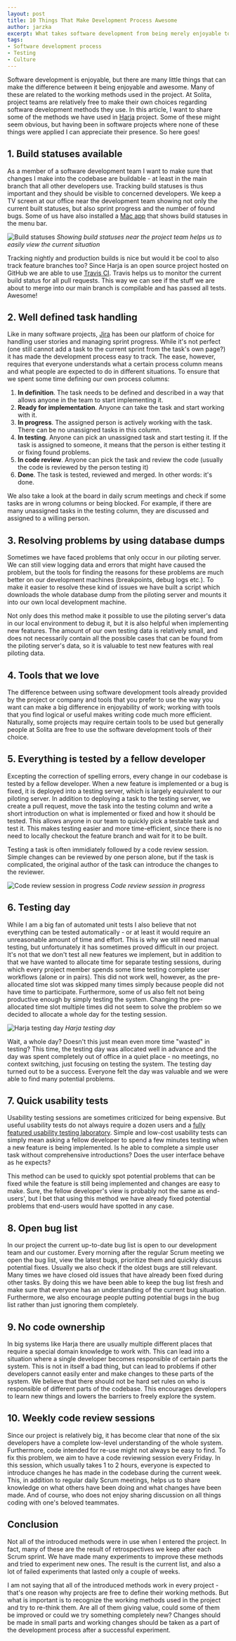 ```yaml
---
layout: post
title: 10 Things That Make Development Process Awesome
author: jarzka
excerpt: What takes software development from being merely enjoyable to awesome?
tags:
- Software development process
- Testing
- Culture
---
```


Software development is enjoyable, but there are many little things that can make the difference between it being enjoyable and awesome. Many of these are related to the working methods used in the project. At Solita, project teams are relatively free to make their own choices regarding software development methods they use. In this article, I want to share some of the methods we have used in [Harja](https://github.com/finnishtransportagency/harja) project. Some of these might seem obvious, but having been in software projects where none of these things were applied I can appreciate their presence. So here goes!

## 1. Build statuses available

As a member of a software development team I want to make sure that changes I make into the codebase are buildable - at least in the main branch that all other developers use. Tracking build statuses is thus important and they should be visible to concerned developers. We keep a TV screen at our office near the development team showing not only the current built statuses, but also sprint progress and the number of found bugs. Some of us have also installed a [Mac app](http://ccmenu.org/) that shows build statuses in the menu bar.

![Build statuses](/img/10-things-that-make-development-process-awesome/builds.png)
*Showing build statuses near the project team helps us to easily view the current situation*

Tracking nightly and production builds is nice but would it be cool to also track feature branches too? Since Harja is an open source project hosted on GitHub we are able to use [Travis CI](https://travis-ci.org/). Travis helps us to monitor the current build status for all pull requests. This way we can see if the stuff we are about to merge into our main branch is compilable and has passed all tests. Awesome!

## 2. Well defined task handling

Like in many software projects, [Jira](https://www.atlassian.com/software/jira) has been our platform of choice for handling user stories and managing sprint progress. While it's not perfect (one still cannot add a task to the current sprint from the task's own page?) it has made the development process easy to track. The ease, however, requires that everyone understands what a certain process column means and what people are expected to do in different situations. To ensure that we spent some time defining our own process columns:

1. **In definition**. The task needs to be defined and described in a way that allows anyone in the team to start implementing it.
2. **Ready for implementation**. Anyone can take the task and start working with it.
3. **In progress**. The assigned person is actively working with the task. There can be no unassigned tasks in this column.
4. **In testing**. Anyone can pick an unassigned task and start testing it. If the task is assigned to someone, it means that the person is either testing it or fixing found problems.
5. **In code review**. Anyone can pick the task and review the code (usually the code is reviewed by the person testing it)
6. **Done**. The task is tested, reviewed and merged. In other words: it's done.

We also take a look at the board in daily scrum meetings and check if some tasks are in wrong columns or being blocked. For example, if there are many unassigned tasks in the testing column, they are discussed and assigned to a willing person.

## 3. Resolving problems by using database dumps

Sometimes we have faced problems that only occur in our piloting server. We can still view logging data and errors that might have caused the problem, but the tools for finding the reasons for these problems are much better on our development machines (breakpoints, debug logs etc.). To make it easier to resolve these kind of issues we have built a script which downloads the whole database dump from the piloting server and mounts it into our own local development machine.

Not only does this method make it possible to use the piloting server's data in our local environment to debug it, but it is also helpful when implementing new features. The amount of our own testing data is relatively small, and does not necessarily contain all the possible cases that can be found from the piloting server's data, so it is valuable to test new features with real piloting data.  

## 4. Tools that we love

The difference between using software development tools already provided by the project or company and tools that you prefer to use the way you want can make a big difference in enjoyability of work; working with tools that you find logical or useful makes writing code much more efficient. Naturally, some projects may require certain tools to be used but generally people at Solita are free to use the software development tools of their choice.

## 5. Everything is tested by a fellow developer

Excepting the correction of spelling errors, every change in our codebase is tested by a fellow developer. When a new feature is implemented or a bug is fixed, it is deployed into a testing server, which is largely equivalent to our piloting server. In addition to deploying a task to the testing server, we create a pull request, move the task into the testing column and write a short introduction on what is implemented or fixed and how it should be tested. This allows anyone in our team to quickly pick a testable task and test it. This makes testing easier and more time-efficient, since there is no need to locally checkout the feature branch and wait for it to be built.

Testing a task is often immidiately followed by a code review session. Simple changes can be reviewed by one person alone, but if the task is complicated, the original author of the task can introduce the changes to the reviewer.

![Code review session in progress](/img/10-things-that-make-development-process-awesome/code_review.jpg)
*Code review session in progress*

## 6. Testing day

While I am a big fan of automated unit tests I also believe that not everything can be tested automatically - or at least it would require an unreasonable amount of time and effort. This is why we still need manual testing, but unfortunately it has sometimes proved difficult in our project. It's not that we don't test all new features we implement, but in addition to that we have wanted to allocate time for separate testing sessions, during which every project member spends some time testing complete user workflows (alone or in pairs). This did not work well, however, as the pre-allocated time slot was skipped many times simply because people did not have time to participate. Furthermore, some of us also felt not being productive enough by simply testing the system. Changing the pre-allocated time slot multiple times did not seem to solve the problem so we decided to allocate a whole day for the testing session.

![Harja testing day](/img/10-things-that-make-development-process-awesome/testingday.jpg)
*Harja testing day*

Wait, a whole day? Doesn't this just mean even more time "wasted" in testing? This time, the testing day was allocated well in advance and the day was spent completely out of office in a quiet place - no meetings, no context switching, just focusing on testing the system. The testing day turned out to be a success. Everyone felt the day was valuable and we were able to find many potential problems.

## 7. Quick usability tests

Usability testing sessions are sometimes criticized for being expensive. But useful usability tests do not always require a dozen users and a [fully featured usability testing laboratory](http://www.interface-analysis.website/images/AV_room.jpg). Simple and low-cost usability tests can simply mean asking a fellow developer to spend a few minutes testing when a new feature is being implemented. Is he able to complete a simple user task without comprehensive introductions? Does the user interface behave as he expects?

This method can be used to quickly spot potential problems that can be fixed while the feature is still being implemented and changes are easy to make. Sure, the fellow developer's view is probably not the same as end-users', but I bet that using this method we have already fixed potential problems that end-users would have spotted in any case.

## 8. Open bug list

In our project the current up-to-date bug list is open to our development team and our customer. Every morning after the regular Scrum meeting we open the bug list, view the latest bugs, prioritize them and quickly discuss potential fixes. Usually we also check if the oldest bugs are still relevant. Many times we have closed old issues that have already been fixed during other tasks. By doing this we have been able to keep the bug list fresh and make sure that everyone has an understanding of the current bug situation. Furthermore, we also encourage people putting potential bugs in the bug list rather than just ignoring them completely.

## 9. No code ownership

In big systems like Harja there are usually multiple different places that require a special domain knowledge to work with. This can lead into a situation where a single developer becomes responsible of certain parts the system. This is not in itself a bad thing, but can lead to problems if other developers cannot easily enter and make changes to these parts of the system. We believe that there should not be hard set rules on who is responsible of different parts of the codebase. This encourages developers to learn new things and lowers the barriers to freely explore the system.

## 10. Weekly code review sessions

Since our project is relatively big, it has become clear that none of the six developers have a complete low-level understanding of the whole system. Furthermore, code intended for re-use might not always be easy to find. To fix this problem, we aim to have a code reviewing session every Friday. In this session, which usually takes 1 to 2 hours, everyone is expected to introduce changes he has made in the codebase during the current week. This, in addition to regular daily Scrum meetings, helps us to share knowledge on what others have been doing and what changes have been made. And of course, who does not enjoy sharing discussion on all things coding with one's beloved teammates.

## Conclusion

Not all of the introduced methods were in use when I entered the project. In fact, many of these are the result of retrospectives we keep after each Scrum sprint. We have made many experiments to improve these methods and tried to experiment new ones. The result is the current list, and also a lot of failed experiments that lasted only a couple of weeks.  

I am not saying that all of the introduced methods work in every project - that's one reason why projects are free to define their working methods. But what is important is to recognize the working methods used in the project and try to re-think them. Are all of them giving value, could some of them be improved or could we try something completely new? Changes should be made in small parts and working changes should be taken as a part of the development process after a successful experiment.
